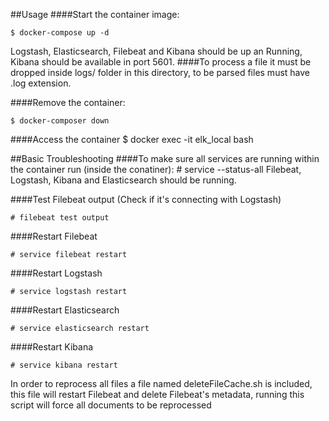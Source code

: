 ##Usage
####Start the container image:

    $ docker-compose up -d
    
Logstash, Elasticsearch, Filebeat and Kibana should be up an Running, Kibana should be available in port 5601.
####To process a file it must be dropped inside logs/ folder in this directory, to be parsed files must have .log extension.

####Remove the container:

    $ docker-composer down
    
####Access the container
    $ docker exec -it elk_local bash

##Basic Troubleshooting
####To make sure all services are running within the container run (inside the conatiner):
    # service --status-all
  Filebeat, Logstash, Kibana and Elasticsearch should be running.

####Test Filebeat output (Check if it's connecting with Logstash)

    # filebeat test output

####Restart Filebeat

    # service filebeat restart
    
####Restart Logstash

    # service logstash restart
    
####Restart Elasticsearch

    # service elasticsearch restart

####Restart Kibana

    # service kibana restart
    
In order to reprocess all files a file named deleteFileCache.sh is included, this file will restart Filebeat and delete 
Filebeat's metadata, running this script will force all documents to be reprocessed
 
 